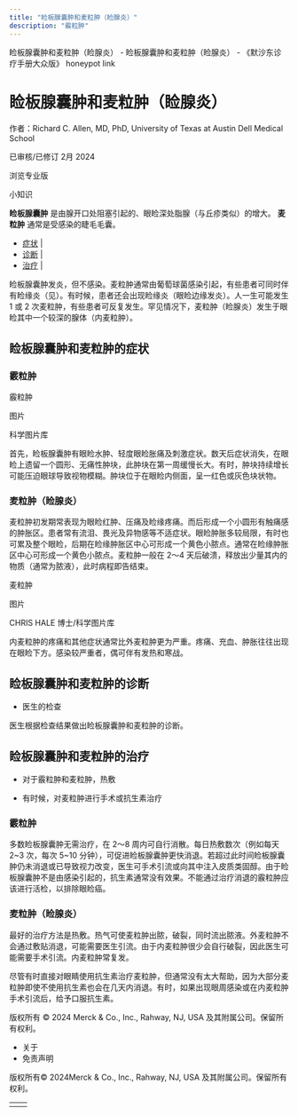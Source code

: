 ```yaml
---
title: "睑板腺囊肿和麦粒肿（睑腺炎）"
description: "霰粒肿"
---
```


﻿睑板腺囊肿和麦粒肿（睑腺炎） \- 睑板腺囊肿和麦粒肿（睑腺炎） \- 《默沙东诊疗手册大众版》 honeypot link

# 睑板腺囊肿和麦粒肿（睑腺炎）

作者：Richard C. Allen, MD, PhD, University of Texas at Austin Dell Medical School

已审核/已修订 2月 2024

浏览专业版

小知识

**睑板腺囊肿** 是由腺开口处阻塞引起的、眼睑深处脂腺（与丘疹类似）的增大。 **麦粒肿** 通常是受感染的睫毛毛囊。

- [症状](#症状_v6531747_zh) \|
- [诊断](#诊断_v12782273_zh) \|
- [治疗](#治疗_v6531758_zh) \|

睑板腺囊肿发炎，但不感染。麦粒肿通常由葡萄球菌感染引起，有些患者可同时伴有睑缘炎（见）。有时候，患者还会出现睑缘炎（眼睑边缘发炎）。人一生可能发生 1 或 2 次麦粒肿，有些患者可反复发生。罕见情况下，麦粒肿（睑腺炎）发生于眼睑其中一个较深的腺体（内麦粒肿）。

## 睑板腺囊肿和麦粒肿的症状

### 霰粒肿

霰粒肿



图片

科学图片库

首先，睑板腺囊肿有眼睑水肿、轻度眼睑胀痛及刺激症状。数天后症状消失，在眼睑上遗留一个圆形、无痛性肿块，此肿块在第一周缓慢长大。有时，肿块持续增长可能压迫眼球导致视物模糊。肿块位于在眼睑内侧面，呈一红色或灰色块状物。

### 麦粒肿（睑腺炎）

麦粒肿初发期常表现为眼睑红肿、压痛及睑缘疼痛。而后形成一个小圆形有触痛感的肿胀区。患者常有流泪、畏光及异物感等不适症状。眼睑肿胀多较局限，有时也可累及整个眼睑，后期在睑缘肿胀区中心可形成一个黄色小脓点。通常在睑缘肿胀区中心可形成一个黄色小脓点。麦粒肿一般在 2～4 天后破溃，释放出少量其内的物质（通常为脓液），此时病程即告结束。

麦粒肿



图片

CHRIS HALE 博士/科学图片库

内麦粒肿的疼痛和其他症状通常比外麦粒肿更为严重。疼痛、充血、肿胀往往出现在眼睑下方。感染较严重者，偶可伴有发热和寒战。

## 睑板腺囊肿和麦粒肿的诊断

- 医生的检查


医生根据检查结果做出睑板腺囊肿和麦粒肿的诊断。

## 睑板腺囊肿和麦粒肿的治疗

- 对于霰粒肿和麦粒肿，热敷

- 有时候，对麦粒肿进行手术或抗生素治疗


### 霰粒肿

多数睑板腺囊肿无需治疗，在 2～8 周内可自行消散。每日热敷数次（例如每天 2~3 次，每次 5~10 分钟），可促进睑板腺囊肿更快消退。若超过此时间睑板腺囊肿仍未消退或已导致视力改变，医生可手术引流或向其中注入皮质类固醇。由于睑板腺囊肿不是由感染引起的，抗生素通常没有效果。不能通过治疗消退的霰粒肿应该进行活检，以排除眼睑癌。

### 麦粒肿（睑腺炎）

最好的治疗方法是热敷。热气可使麦粒肿出脓，破裂，同时流出脓液。外麦粒肿不会通过敷贴消退，可能需要医生引流。由于内麦粒肿很少会自行破裂，因此医生可能需要手术引流。内麦粒肿常复发。

尽管有时直接对眼睛使用抗生素治疗麦粒肿，但通常没有太大帮助，因为大部分麦粒肿即使不使用抗生素也会在几天内消退。有时，如果出现眼周感染或在内麦粒肿手术引流后，给予口服抗生素。



版权所有 © 2024
Merck & Co., Inc., Rahway, NJ, USA 及其附属公司。保留所有权利。

- 关于
- 免责声明

版权所有© 2024Merck & Co., Inc., Rahway, NJ, USA 及其附属公司。保留所有权利。

|     |     |
| --- | --- |
|  |  |